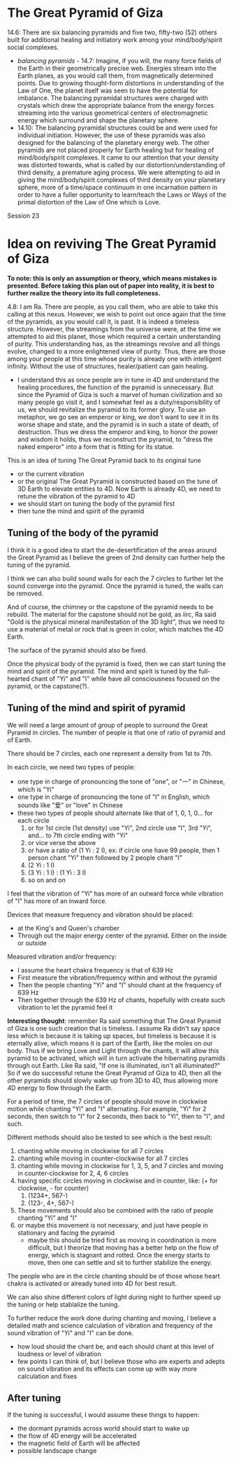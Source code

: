 # The Great Pyramid of Giza
14.6: There are six balancing pyramids and five two, fifty-two (52) others built for additional healing and initiatory work among your mind/body/spirit social complexes.
- *balancing pyramids* - 14.7: Imagine, if you will, the many force fields of the Earth in their geometrically precise web. Energies stream into the Earth planes, as you would call them, from magnetically determined points. Due to growing thought-form distortions in understanding of the Law of One, the planet itself was seen to have the potential for imbalance. The balancing pyramidal structures were charged with crystals which drew the appropriate balance from the energy forces streaming into the various geometrical centers of electromagnetic energy which surround and shape the planetary sphere.
- 14.10: The balancing pyramidal structures could be and were used for individual initiation. However, the use of these pyramids was also designed for the balancing of the planetary energy web. The other pyramids are not placed properly for Earth healing but for healing of mind/body/spirit complexes. It came to our attention that your density was distorted towards, what is called by our distortion/understanding of third density, a premature aging process. We were attempting to aid in giving the mind/body/spirit complexes of third density on your planetary sphere, more of a time/space continuum in one incarnation pattern in order to have a fuller opportunity to learn/teach the Laws or Ways of the primal distortion of the Law of One which is Love.

Session 23
# Idea on reviving The Great Pyramid of Giza
**To note: this is only an assumption or theory, which means mistakes is presented. Before taking this plan out of paper into reality, it is best to further realize the theory into its full completeness.**

4.8: I am Ra. There are people, as you call them, who are able to take this calling at this nexus. However, we wish to point out once again that the time of the pyramids, as you would call it, is past. It is indeed a timeless structure. However, the streamings from the universe were, at the time we attempted to aid this planet, those which required a certain understanding of purity. This understanding has, as the streamings revolve and all things evolve, changed to a more enlightened view of purity. Thus, there are those among your people at this time whose purity is already one with intelligent infinity. Without the use of structures, healer/patient can gain healing.
- I understand this as once people are in tune in 4D and understand the healing procedures, the function of the pyramid is unnecessary. But since the Pyramid of Giza is such a marvel of human civilization and so many people go visit it, and I somewhat feel as a duty/responsibility of us, we should revitalize the pyramid to its former glory. To use an metaphor, we go see an emperor or king, we don't want to see it in its worse shape and state, and the pyramid is in such a state of death, of destruction. Thus we dress the emperor and king, to honor the power and wisdom it holds, thus we reconstruct the pyramid, to "dress the naked emperor" into a form that is fitting for its statue.

This is an idea of tuning The Great Pyramid back to its original tune 
- or the current vibration
- or the original The Great Pyramid is constructed based on the tune of 3D Earth to elevate entities to 4D. Now Earth is already 4D, we need to retune the vibration of the pyramid to 4D 
- we should start on tuning the body of the pyramid first
- then tune the mind and spirit of the pyramid
## Tuning of the body of the pyramid
I think it is a good idea to start the de-desertification of the areas around the Great Pyramid as I believe the green of 2nd density can further help the tuning of the pyramid.

I think we can also build sound walls for each the 7 circles to further let the sound converge into the pyramid. Once the pyramid is tuned, the walls can be removed.

And of course, the chimney or the capstone of the pyramid needs to be rebuild. The material for the capstone should not be gold, as iirc, Ra said "Gold is the physical mineral manifestation of the 3D light", thus we need to use a material of metal or rock that is green in color, which matches the 4D Earth.

The surface of the pyramid should also be fixed.

Once the physical body of the pyramid is fixed, then we can start tuning the mind and spirit of the pyramid. The mind and spirit is tuned by the full-hearted chant of "Yi" and "I" while have all consciousness focused on the pyramid, or the capstone(?).
## Tuning of the mind and spirit of pyramid
We will need a large amount of group of people to surround the Great Pyramid in circles. The number of people is that one of ratio of pyramid and of Earth.

There should be 7 circles, each one represent a density from 1st to 7th.

In each circle, we need two types of people:
- one type in charge of pronouncing the tone of "one", or "一" in Chinese, which is "Yi"
- one type in charge of pronouncing the tone of "I" in English, which sounds like "爱" or "love" in Chinese
- these two types of people should alternate like that of 1, 0, 1, 0... for each circle
	1. or for 1st circle (1st density) use "Yi", 2nd circle use "I", 3rd "Yi", and... to 7th circle ending with "Yi"
	2. or vice verse the above
	3. or have a ratio of (1 Yi : 2 I), ex: if circle one have 99 people, then 1 person chant "Yi" then followed by 2 people chant "I"
	4. (2 Yi : 1 I)
	5. (3 Yi : 1 I) : (1 Yi : 3 I)
	6. so on and on

I feel that the vibration of "Yi" has more of an outward force while vibration of "I" has more of an inward force.

Devices that measure frequency and vibration should be placed:
- at the King's and Queen's chamber
- Through out the major energy center of the pyramid. Either on the inside or outside

Measured vibration and/or frequency:
- I assume the heart chakra frequency is that of 639 Hz
- First measure the vibration/frequency within and without the pyramid
- Then the people chanting "Yi" and "I" should chant at the frequency of 639 Hz
- Then together through the 639 Hz of chants, hopefully with create such vibration to let the pyramid feel it

**Interesting thought**: remember Ra said something that The Great Pyramid of Giza is one such creation that is timeless. I assume Ra didn't say space less which is because it is taking up spaces, but timeless is because it is eternally alive, which means it is part of the Earth, like the moles on our body. Thus if we bring Love and Light through the chants, it will allow this pyramid to be activated, which will in turn activate the hibernating pyramids through out Earth. Like Ra said, "If one is illuminated, isn't all illuminated?" So if we do successful retune the Great Pyramid of Giza to 4D, then all the other pyramids should slowly wake up from 3D to 4D, thus allowing more 4D energy to flow through the Earth.

For a period of time, the 7 circles of people should move in clockwise motion while chanting "Yi" and "I" alternating. For example, "Yi" for 2 seconds, then switch to "I" for 2 seconds, then back to "Yi", then to "I", and such.

Different methods should also be tested to see which is the best result:
1. chanting while moving in clockwise for all 7 circles
2. chanting while moving in counter-clockwise for all 7 circles
3. chanting while moving in clockwise for 1, 3, 5, and 7 circles and moving in counter-clockwise for 2, 4, 6 circles
4. having specific circles moving in clockwise and in counter, like: (+ for clockwise, - for counter)
	1. (1234+, 567-)
	2. (123-, 4+, 567-)
5. These movements should also be combined with the ratio of people chanting "Yi" and "I"
6. or maybe this movement is not necessary, and just have people in stationary and facing the pyramid
	- maybe this should be tried first as moving in coordination is more difficult, but I theorize that moving has a better help on the flow of energy, which is stagnant and rotted. Once the energy starts to move, then one can settle and sit to further stabilize the energy.

The people who are in the circle chanting should be of those whose heart chakra is activated or already tuned into 4D for best result.

We can also shine different colors of light during night to further speed up the tuning or help stablalize the tuning.

To further reduce the work done during chanting and moving, I believe a detailed math and science calculation of vibration and frequency of the sound vibration of "Yi" and "I" can be done.
- how loud should the chant be, and each should chant at this level of loudness or level of vibration
- few points I can think of, but I believe those who are experts and adepts on sound vibration and its effects can come up with way more calculation and fixes
## After tuning
If the tuning is successful, I would assume these things to happen:
- the dormant pyramids across world should start to wake up
- the flow of 4D energy will be accelerated 
- the magnetic field of Earth will be affected
- possible landscape change 